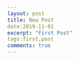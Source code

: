 ```yaml
---
layout: post
title: New Post
date:2019-11-01
excerpt: "First Post"
tags:first,post
comments: true
---
```

